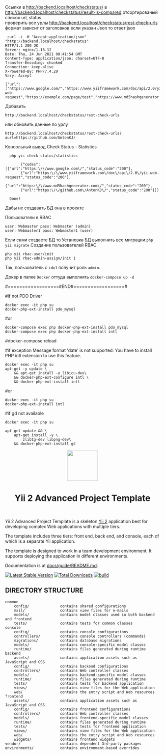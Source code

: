 Ссылки в http://backend.localhost/checkstatus/
в http://backend.localhost/checkstatus/result-is-compared отсортированый список url, status 
<br> проверить все урлы http://backend.localhost/checkstatus/rest-check-urls
формат зависит от заголовков если указан Json то ответ json 

```
 curl -i -H "Accept:application/json" "http://backend.localhost/checkstatus"
HTTP/1.1 200 OK
Server: nginx/1.13.12
Date: Thu, 24 Jun 2021 08:41:54 GMT
Content-Type: application/json; charset=UTF-8
Transfer-Encoding: chunked
Connection: keep-alive
X-Powered-By: PHP/7.4.20
Vary: Accept

{"url":["https://www.google.com/","https://www.yiiframework.com/doc/api/2.0/yii-web-request","https://example.com/page/test","https://www.md5hashgenerator.com/","https://github.com/AntonKJ/"]}
```

Добавить 
```
http://backend.localhost/checkstatus/rest-check-urls
```

или обновить данные по урлу 
```
http://backend.localhost/checkstatus/rest-check-urls?aurl=https://github.com/AntonKJ/
```

Консольный вывод Check Status - Statistics
```
  php yii check-status/statistics

       {"codes":[{"url":"https:\/\/www.google.com\/","status_code":"200"},
       {"url":"https:\/\/www.yiiframework.com\/doc\/api\/2.0\/yii-web-request","status_code":"200"},
       {"url":"https:\/\/www.md5hashgenerator.com\/","status_code":"200"},
       {"url":"https:\/\/github.com\/AntonKJ\/","status_code":"200"}]}

  Done!
```

Дабы не создавать БД она в проекте

Пользователи в RBAC
```
user: Webmaster pass: Webmaster (admin)
user: Webmaster1 pass: Webmaster1 (user)
```
Если сами создаете БД то 
Установка БД выполнить все миграции ```php yii migrate```
Cоздание пользователей RBAC
```
php yii rbac-user/init
php yii rbac-admin-assign/init 1
```
Так, пользователь с ```id=1``` получит роль ```admin```.

Докер в папке ```Docker``` 
оттуда выполнять ```docker-compose up -d```

#==================#END#==================#

#if not PDO Driver
```
docker exec -it php su
docker-php-ext-install pdo_mysql
```
#or
```
docker-compose exec php docker-php-ext-install pdo_mysql
docker-compose exec php docker-php-ext-install intl
```
#docker-compose reload 

#if exception Message format 'date' is not supported. You have to install PHP intl extension to use this feature.
```
docker exec -it php su
apt-get -y update \
    && apt-get install -y libicu-dev\
    && docker-php-ext-configure intl \
    && docker-php-ext-install intl
```
#or 
```
docker exec -it php su
docker-php-ext-install intl
```
#if gd not available 
```
docker exec -it php su

apt-get update && \
    apt-get install -y \
        zlib1g-dev libpng-dev\
    && docker-php-ext-install gd
```

<p align="center">
    <a href="https://github.com/yiisoft" target="_blank">
        <img src="https://avatars0.githubusercontent.com/u/993323" height="100px">
    </a>
    <h1 align="center">Yii 2 Advanced Project Template</h1>
    <br>
</p>

Yii 2 Advanced Project Template is a skeleton [Yii 2](http://www.yiiframework.com/) application best for
developing complex Web applications with multiple tiers.

The template includes three tiers: front end, back end, and console, each of which
is a separate Yii application.

The template is designed to work in a team development environment. It supports
deploying the application in different environments.

Documentation is at [docs/guide/README.md](docs/guide/README.md).

[![Latest Stable Version](https://img.shields.io/packagist/v/yiisoft/yii2-app-advanced.svg)](https://packagist.org/packages/yiisoft/yii2-app-advanced)
[![Total Downloads](https://img.shields.io/packagist/dt/yiisoft/yii2-app-advanced.svg)](https://packagist.org/packages/yiisoft/yii2-app-advanced)
[![build](https://github.com/yiisoft/yii2-app-advanced/workflows/build/badge.svg)](https://github.com/yiisoft/yii2-app-advanced/actions?query=workflow%3Abuild)

DIRECTORY STRUCTURE
-------------------

```
common
    config/              contains shared configurations
    mail/                contains view files for e-mails
    models/              contains model classes used in both backend and frontend
    tests/               contains tests for common classes    
console
    config/              contains console configurations
    controllers/         contains console controllers (commands)
    migrations/          contains database migrations
    models/              contains console-specific model classes
    runtime/             contains files generated during runtime
backend
    assets/              contains application assets such as JavaScript and CSS
    config/              contains backend configurations
    controllers/         contains Web controller classes
    models/              contains backend-specific model classes
    runtime/             contains files generated during runtime
    tests/               contains tests for backend application    
    views/               contains view files for the Web application
    web/                 contains the entry script and Web resources
frontend
    assets/              contains application assets such as JavaScript and CSS
    config/              contains frontend configurations
    controllers/         contains Web controller classes
    models/              contains frontend-specific model classes
    runtime/             contains files generated during runtime
    tests/               contains tests for frontend application
    views/               contains view files for the Web application
    web/                 contains the entry script and Web resources
    widgets/             contains frontend widgets
vendor/                  contains dependent 3rd-party packages
environments/            contains environment-based overrides
```
